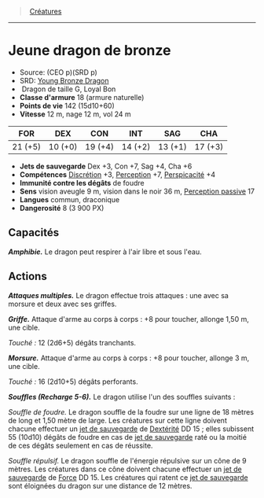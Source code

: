 ﻿---
!MonsterItem
Family: MonsterHD
Type: Dragon
Size: G
Alignment: Loyal Bon
ArmorClass: 18 (armure naturelle)
HitPoints: 142 (15d10+60)
Speed: 12 m, nage 12 m, vol 24 m
Strength: 21 (+5)
Dexterity: 10 (+0)
Constitution: 19 (+4)
Intelligence: 14 (+2)
Wisdom: 13 (+1)
Charisma: 17 (+3)
SavingThrows: Dex +3, Con +7, Sag +4, Cha +6
Skills: '[Discrétion](hd_abilities_dexterity_discretion.md) +3, [Perception](hd_abilities_wisdom_perception.md) +7, [Perspicacité](hd_abilities_wisdom_perspicacite.md) +4'
DamageImmunities: de foudre
Senses: vision aveugle 9 m, vision dans le noir 36 m, [Perception passive](hd_abilities_dexterity_perception_passive.md) 17
Languages: commun, draconique
Challenge: 8 (3 900 PX)
Id: monsters_hd.md#jeune-dragon-de-bronze
ParentLink: monsters_hd.md#créatures
Name: Jeune dragon de bronze
ParentName: Créatures
NameLevel: 1
AltName: '[Young Bronze Dragon](srd_monsters_young_bronze_dragon.md)'
Source: (CEO p)(SRD p)
Attributes: {}
---
> [Créatures](hd_monsters.md)

---

# Jeune dragon de bronze

- Source: (CEO p)(SRD p)
- SRD: [Young Bronze Dragon](srd_monsters_young_bronze_dragon.md)
-  Dragon de taille G, Loyal Bon
- **Classe d'armure** 18 (armure naturelle)
- **Points de vie** 142 (15d10+60)
- **Vitesse** 12 m, nage 12 m, vol 24 m

|FOR|DEX|CON|INT|SAG|CHA|
|---|---|---|---|---|---|
|21 (+5)|10 (+0)|19 (+4)|14 (+2)|13 (+1)|17 (+3)|

- **Jets de sauvegarde** Dex +3, Con +7, Sag +4, Cha +6
- **Compétences** [Discrétion](hd_abilities_dexterity_discretion.md) +3, [Perception](hd_abilities_wisdom_perception.md) +7, [Perspicacité](hd_abilities_wisdom_perspicacite.md) +4
- **Immunité contre les dégâts** de foudre
- **Sens** vision aveugle 9 m, vision dans le noir 36 m, [Perception passive](hd_abilities_dexterity_perception_passive.md) 17
- **Langues** commun, draconique
- **Dangerosité** 8 (3 900 PX)

## Capacités

**_Amphibie._** Le dragon peut respirer à l'air libre et sous l'eau.

## Actions

**_Attaques multiples._** Le dragon effectue trois attaques : une avec sa morsure et deux avec ses griffes.

**_Griffe._** Attaque d'arme au corps à corps : +8 pour toucher, allonge 1,50 m, une cible.

_Touché :_ 12 (2d6+5) dégâts tranchants.

**_Morsure._** Attaque d'arme au corps à corps : +8 pour toucher, allonge 3 m, une cible.

_Touché :_ 16 (2d10+5) dégâts perforants.

**_Souffles (Recharge 5-6)._** Le dragon utilise l'un des souffles suivants :

_Souffle de foudre._ Le dragon souffle de la foudre sur une ligne de 18 mètres de long et 1,50 mètre de large. Les créatures sur cette ligne doivent chacune effectuer un [jet de sauvegarde](hd_abilities_jets_de_sauvegarde.md) de [Dextérité](hd_abilities_dexterity.md) DD 15 ; elles subissent 55 (10d10) dégâts de foudre en cas de [jet de sauvegarde](hd_abilities_jets_de_sauvegarde.md) raté ou la moitié de ces dégâts seulement en cas de réussite.

_Souffle répulsif._ Le dragon souffle de l'énergie répulsive sur un cône de 9 mètres. Les créatures dans ce cône doivent chacune effectuer un [jet de sauvegarde](hd_abilities_jets_de_sauvegarde.md) de [Force](hd_abilities_strength.md) DD 15. Les créatures qui ratent ce [jet de sauvegarde](hd_abilities_jets_de_sauvegarde.md) sont éloignées du dragon sur une distance de 12 mètres.

